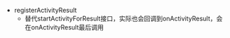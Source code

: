 - registerActivityResult
  - 替代startActivityForResult接口，实际也会回调到onActivityResult，会在onActivityResult最后调用